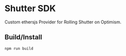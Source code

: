 # Shutter SDK
Custom ethersjs Provider for Rolling Shutter on Optimism.

## Build/Install

```
npm run build
```

